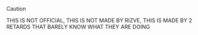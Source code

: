 > [!CAUTION]
> THIS IS NOT OFFICIAL, THIS IS NOT MADE BY RIZVE, THIS IS MADE BY 2 RETARDS THAT BARELY KNOW WHAT THEY ARE DOING
